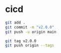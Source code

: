 # cicd

```sh
git add .
git commit -m "v2.0.0"
git push -u origin main
```

```sh
git tag v2.0.0
git push origin --tags
```
